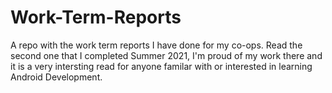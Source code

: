 # Work-Term-Reports
A repo with the work term reports I have done for my co-ops. 
Read the second one that I completed Summer 2021, I'm proud of my work there and it is a very intersting read for anyone familar with or interested in learning Android Development.
